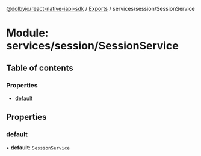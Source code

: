 [@dolbyio/react-native-iapi-sdk](../README.md) / [Exports](../modules.md) / services/session/SessionService

# Module: services/session/SessionService

## Table of contents

### Properties

- [default](services_session_SessionService.md#default)

## Properties

### default

• **default**: `SessionService`
